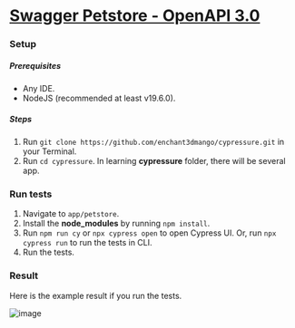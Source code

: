 # [Swagger Petstore - OpenAPI 3.0](https://petstore3.swagger.io/)

### Setup

##### Prerequisites

- Any IDE.
- NodeJS (recommended at least v19.6.0).

##### Steps

1. Run `git clone https://github.com/enchant3dmango/cypressure.git` in your Terminal.
2. Run `cd cypressure`. In learning **cypressure** folder, there will be several app.

### Run tests

1. Navigate to `app/petstore`.
2. Install the **node_modules** by running `npm install`.
3. Run `npm run cy` or `npx cypress open` to open Cypress UI. Or, run `npx cypress run` to run the tests in CLI.
4. Run the tests.

### Result
Here is the example result if you run the tests.

![image](https://user-images.githubusercontent.com/36465150/232238672-842c445a-6405-42c6-8cd2-a87513116e0f.png)
